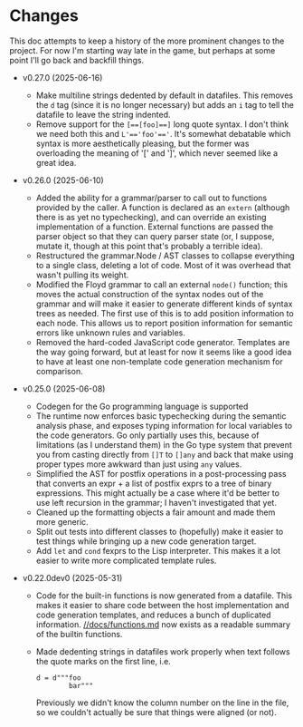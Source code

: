 # Changes

This doc attempts to keep a history of the more prominent changes
to the project. For now I'm starting way late in the game, but
perhaps at some point I'll go back and backfill things.

* v0.27.0 (2025-06-16)
  - Make multiline strings dedented by default in datafiles. This removes
    the `d` tag (since it is no longer necessary) but adds an `i` tag to
    tell the datafile to leave the string indented.
  - Remove support for the `[==[foo]==]` long quote syntax. I don't think
    we need both this and `L'=='foo'=='`. It's somewhat debatable which
    syntax is more aesthetically pleasing, but the former was overloading
    the meaning of '[' and ']', which never seemed like a great idea.

* v0.26.0 (2025-06-10)
  - Added the ability for a grammar/parser to call out to functions
    provided by the caller. A function is declared as an `extern`
    (although there is as yet no typechecking), and can override
    an existing implementation of a function. External functions
    are passed the parser object so that they can query parser state
    (or, I suppose, mutate it, though at this point that's probably
    a terrible idea).
  - Restructured the grammar.Node / AST classes to collapse everything
    to a single class, deleting a lot of code. Most of it was overhead
    that wasn't pulling its weight.
  - Modified the Floyd grammar to call an external `node()` function;
    this moves the actual construction of the syntax nodes out of the grammar
    and will make it easier to generate different kinds of syntax trees
    as needed. The first use of this is to add position information to
    each node. This allows us to report position information for semantic
    errors like unknown rules and variables.
  - Removed the hard-coded JavaScript code generator. Templates are the
    way going forward, but at least for now it seems like a good idea to
    have at least one non-template code generation mechanism for comparison.

* v0.25.0 (2025-06-08)
  - Codegen for the Go programming language is supported
  - The runtime now enforces basic typechecking during the semantic analysis
    phase, and exposes typing information for local variables to the
    code generators. Go only partially uses this, because of limitations
    (as I understand them) in the Go type system that prevent you from
    casting directly from `[]T` to `[]any` and back that make using
    proper types more awkward than just using `any` values.
  - Simplified the AST for postfix operations in a post-processing pass
    that converts an expr + a list of postfix exprs to a tree of binary
    expressions. This might actually be a case where it'd be better to
    use left recursion in the grammar; I haven't investigated that yet.
  - Cleaned up the formatting objects a fair amount and made them more
    generic.
  - Split out tests into different classes to (hopefully) make it easier
    to test things while bringing up a new code generation target.
  - Add `let` and `cond` fexprs to the Lisp interpreter. This makes it
    a lot easier to write more complicated template rules.

* v0.22.0dev0 (2025-05-31)
  - Code for the built-in functions is now generated from a datafile.
    This makes it easier to share code between the host implementation
    and code generation templates, and reduces a bunch of duplicated
    information. [//docs/functions.md](./functions.md) now exists as
    a readable summary of the builtin functions.
  - Made dedenting strings in datafiles work properly when text follows
    the quote marks on the first line, i.e.

        d = d"""foo
                bar"""

    Previously we didn't know the column number on the line in the file,
    so we couldn't actually be sure that things were aligned (or not).
